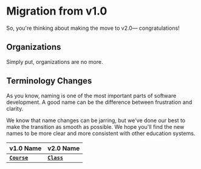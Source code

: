 # Migration from v1.0
So, you're thinking about making the move to v2.0— congratulations!

## Organizations
Simply put, organizations are no more.

## Terminology Changes
As you know, naming is one of the most important parts of
software development. A good name can be the difference between
frustration and clarity.

We know that name changes can be jarring, but we've done our best
to make the transition as smooth as possible. We hope you'll
find the new names to be more clear and more consistent with other
education systems.

| v1.0 Name | v2.0 Name |
| -------- | -------- |
| **[`Course`](../v1.0/models/external/course)** | **[`Class`](models/external/class)**
